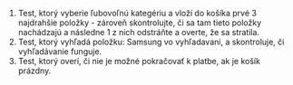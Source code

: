 ﻿1. Test, ktorý vyberie ľubovoľnú kategériu a vloží do košíka prvé 3 najdrahšie položky -
zároveň skontrolujte, či sa tam tieto položky nachádzajú a následne 1 z nich odstráňte
a overte, že sa stratila.
2. Test, ktorý vyhľadá položku: Samsung vo vyhľadavani, a skontroluje, či vyhľadávanie
funguje.
3. Test, ktorý overí, či nie je možné pokračovať k platbe, ak je košík prázdny.
